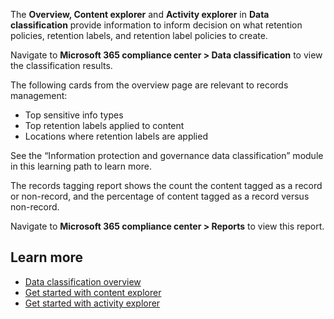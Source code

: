 The **Overview, Content explorer** and **Activity explorer** in **Data classification** provide information to inform decision on what retention policies, retention labels, and retention label policies to create.

Navigate to **Microsoft 365 compliance center > Data classification** to view the classification results.

The following cards from the overview page are relevant to records management:

- Top sensitive info types
- Top retention labels applied to content
- Locations where retention labels are applied

See the “Information protection and governance data classification” module in this learning path to learn more.

The records tagging report shows the count the content tagged as a record or non-record, and the percentage of content tagged as a record versus non-record.

Navigate to **Microsoft 365 compliance center > Reports** to view this report.

## Learn more

- [Data classification overview](/microsoft-365/compliance/data-classification-overview?azure-portal=true)
- [Get started with content explorer](/microsoft-365/compliance/data-classification-content-explorer?azure-portal=true)
- [Get started with activity explorer](/microsoft-365/compliance/data-classification-activity-explorer?azure-portal=true)
